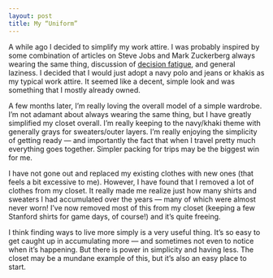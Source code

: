 ```yaml
---
layout: post
title: My “Uniform”
---
```


A while ago I decided to simplify my work attire. I was probably inspired by
some combination of articles on Steve Jobs and Mark Zuckerberg always wearing
the same thing, discussion of [decision
fatigue](https://en.wikipedia.org/wiki/Decision-fatigue), and general
laziness. I decided that I would just adopt a navy polo and jeans or khakis as
my typical work attire. It seemed like a decent, simple look and was something
that I mostly already owned.

A few months later, I’m really loving the overall model of a simple wardrobe.
I’m not adamant about always wearing the same thing, but I have greatly
simplified my closet overall. I’m really keeping to the navy/khaki theme with
generally grays for sweaters/outer layers. I’m really enjoying the simplicity
of getting ready — and importantly the fact that when I travel pretty much
everything goes together. Simpler packing for trips may be the biggest win for
me.

I have not gone out and replaced my existing clothes with new ones (that feels
a bit excessive to me). However, I have found that I removed a lot of clothes
from my closet. It really made me realize just how many shirts and sweaters I
had accumulated over the years — many of which were almost never worn! I’ve
now removed most of this from my closet (keeping a few Stanford shirts for
game days, of course!) and it’s quite freeing.

I think finding ways to live more simply is a very useful thing. It’s so easy
to get caught up in accumulating more — and sometimes not even to notice when
it’s happening. But there is power in simplicity and having less. The closet
may be a mundane example of this, but it’s also an easy place to start.


